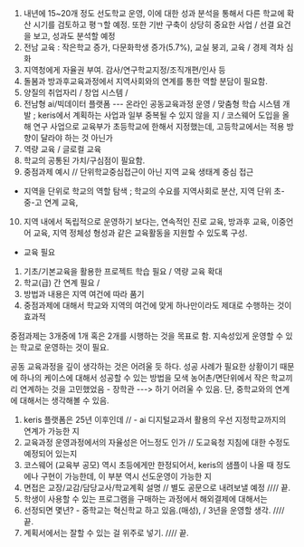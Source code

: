 1. 내년에 15~20개 정도 선도학교 운영, 이에 대한 성과 분석을 통해서 다른 학교에 확산 시기를 검토하고 평ㄱ할 예정. 또한 기반 구축이 상당히 중요한 사업 / 선결 요건을 보고, 성과도 분석할 예정
2. 전남 교육 : 작은학교 증가, 다문화학생 증가(5.7%), 교실 붕괴, 교육 / 경제 격차 심화
3. 지역청에게 자율권 부여. 감사/연구학교지정/조직개편/인사 등
4. 돌봄과 방과후교육과정에서 지역사회와의 연계를 통한 역할 분담이 필요함.
5. 양질의 취업자리 / 창업 시스템 / 
6. 전남형 ai/빅데이터 플랫폼 --- 온라인 공동교육과정 운영 / 맞춤형 학습 시스템 개발 ; keris에서 계획하는 사업과 일부 중복될 수 있지 않을 지 / 코스웨어 도입을 올해 연구 사업으로 교육부가 초등학교에 한해서 지정했는데, 고등학교에서는 적용 방향이 달라야 하는 것 아닌가
7. 역량 교육 / 글로컬 교육 
8. 학교의 공통된 가치/구심점이 필요함.
9. 중점과제 예시 // 단위학교중심접근이 아닌 지역 교육 생태계 중심 접근
- 지역을 단위로 학교의 역할 탐색 ; 학교의 수요를 지역사회로 분산, 지역 단위 초-중-고 연계 교육, 
10. 지역 내에서 독립적으로 운영하기 보다는, 연속적인 진로 교육, 방과후 교육, 이중언어 교육, 지역 정체성 형성과 같은 교육활동을 지원할 수 있도록 구성.
- 교육 필요
1. 기초/기본교육을 활용한 프로젝트 학습 필요 / 역량 교육 확대
2. 학교(급) 간 연계 필요 /
3. 방법과 내용은 지역 여건에 따라 품기
4. 중점과제에 대해서 학교와 지역의 여건에 맞게 하나만이라도 제대로 수행하는 것이 효과적


중점과제는 3개중에 1개 혹은 2개를 시행하는 것을 목표로 함.
지속성있게 운영할 수 있는 학교로 운영하는 것이 필요.

공동 교육과정을 깊이 생각하는 것은 어려울 듯 하다.
성공 사례가 필요한 상황이기 때문에 하나의 케이스에 대해서 성공할 수 있는 방법을 모색
농어촌/면단위에서 작은 학교끼리 연계하는 것을 고민했었음 - 장학관 ---> 하기 어려울 수 있음. 
단, 중학교와의 연계에 대해서는 생각해볼 수 있음.

1. keris 플랫폼은 25년 이후인데 // - ai 디지털교과서 활용의 우선 지정학교까지의 연계가 가능한 지
2. 교육과정 운영과정에서의 자율성은 어느정도 인가 // 도교육청 지침에 대한 수정도 예정되어 있는지
3. 코스웨어 (교육부 공모) 역시 초등에게만 한정되어서, keris의 샘플이 나올 때 정도에나 구현이 가능한데, 이 부분 역시 선도운영이 가능한 지
5. 면접은 교장/교감/담당교사/학교계획 설명 // 별도 공문으로 내려보낼 예정 //// 끝.
6. 학생이 사용할 수 있는 프로그램을 구매하는 과정에서 해외결제에 대해서는 
7. 선정되면 몇년? - 중학교는 혁신학교 하고 있음.(매성), / 3년을 운영할 생각. //// 끝.
8. 계획서에서는 잘할 수 있는 걸 위주로 넣기. //// 끝.
